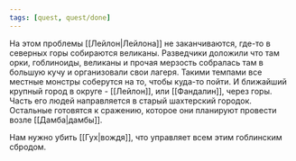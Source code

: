 ```yaml
---
tags: [quest, quest/done]
---
```

На этом проблемы [[Лейлон|Лейлона]] не заканчиваются, где-то в северных горы собираются великаны. Разведчики доложили что там орки, гоблиноиды, великаны и прочая мерзость собралась там в большую кучу и организовали свои лагеря. Такими темпами все местные монстры соберутся на то, чтобы куда-то пойти. И ближайший крупный город в округе - [[Лейлон]], или [[Фандалин]], через горы. Часть его людей направляется в старый шахтерский городок. Остальные готовятся к сражению, которое они планируют провести возле [[Дамба|дамбы]].

Нам нужно убить [[Гух|вождя]], что управляет всем этим гоблинским сбродом.
